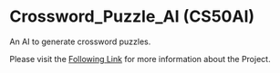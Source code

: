 # Crossword_Puzzle_AI (CS50AI)

An AI to generate crossword puzzles.

Please visit the [Following Link](https://cs50.harvard.edu/ai/2020/projects/3/crossword/) for more information about the Project.

